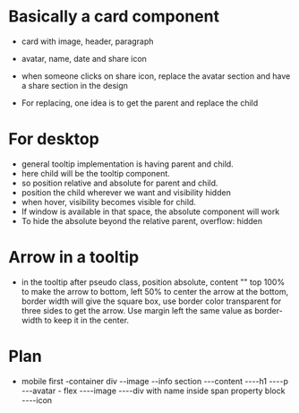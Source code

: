 # Basically a card component

-   card with image, header, paragraph
-   avatar, name, date and share icon

-   when someone clicks on share icon, replace the avatar section and
    have a share section in the design
-   For replacing, one idea is to get the parent and replace the child

# For desktop

-   general tooltip implementation is having parent and child.
-   here child will be the tooltip component.
-   so position relative and absolute for parent and child.
-   position the child wherever we want and visibility hidden
-   when hover, visibility becomes visible for child.
-   If window is available in that space, the absolute component will work
-   To hide the absolute beyond the relative parent, overflow: hidden

# Arrow in a tooltip

-   in the tooltip after pseudo class, position absolute, content ""
    top 100% to make the arrow to bottom, left 50% to center the arrow at the bottom, border width will give the square box, use border
    color transparent for three sides to get the arrow. Use margin left
    the same value as border-width to keep it in the center.

# Plan

-   mobile first
    -container div
    --image
    --info section
    ---content
    ----h1
    ----p
    ---avatar - flex
    ----image
    ----div with name inside span property block
    ----icon
